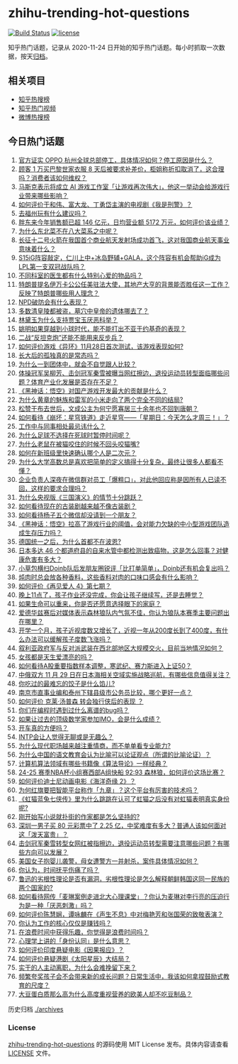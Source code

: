 # zhihu-trending-hot-questions

[![Build Status](https://github.com/justjavac/zhihu-trending-hot-questions/workflows/ci/badge.svg?branch=master)](https://github.com/justjavac/zhihu-trending-hot-questions/actions)
[![license](https://img.shields.io/github/license/justjavac/zhihu-trending-hot-questions)](https://github.com/justjavac/zhihu-trending-hot-questions/blob/master/LICENSE)

知乎热门话题，记录从 2020-11-24
日开始的知乎热门话题。每小时抓取一次数据，按天[归档](./archives)。

## 相关项目

- [知乎热搜榜](https://github.com/justjavac/zhihu-trending-top-search)
- [知乎热门视频](https://github.com/justjavac/zhihu-trending-hot-video)
- [微博热搜榜](https://github.com/justjavac/weibo-trending-hot-search)

## 今日热门话题

<!-- BEGIN -->
<!-- 最后更新时间 Sun Dec 01 2024 12:19:20 GMT+0800 (China Standard Time) -->

1. [官方证实 OPPO 杭州全球总部停工，具体情况如何？停工原因是什么？](https://www.zhihu.com/question/5448234842)
1. [顾客 1 万买巴黎世家衣服 8 天后被要求补差价，柜姐称折扣取消了，这合理吗？消费者该如何维权？](https://www.zhihu.com/question/5482596534)
1. [马斯克表示将成立 AI 游戏工作室「让游戏再次伟大」，他这一举动会给游戏行业带来哪些影响？](https://www.zhihu.com/question/5361529056)
1. [如何评价于和伟、富大龙、丁勇岱主演的电视剧《我是刑警》？](https://www.zhihu.com/question/4495414335)
1. [去福州玩有什么建议吗？](https://www.zhihu.com/question/615753017)
1. [胖东来今年销售额已超 146 亿元，日均营业额 5172 万元，如何评价该业绩？](https://www.zhihu.com/question/5285544865)
1. [为什么东北菜不在八大菜系之中呢？](https://www.zhihu.com/question/5010004739)
1. [长征十二号火箭在我国首个商业航天发射场成功首飞，这对我国商业航天事业意味着什么？](https://www.zhihu.com/question/5593043088)
1. [S15iG阵容敲定，仁川上中+冰岛野辅+GALA，这个阵容有机会帮助iG成为LPL第一支双冠战队吗？](https://www.zhihu.com/question/5369542663)
1. [不同科室的医生都有什么特别心爱的物品吗？](https://www.zhihu.com/question/820295078)
1. [特朗普提名伊万卡公公任美驻法大使，其地产大亨的背景能否胜任这一工作？反映了特朗普哪些用人理念？](https://www.zhihu.com/question/5620003232)
1. [NPD破防会有什么表现？](https://www.zhihu.com/question/667379914)
1. [多数清皇陵都被盗，墓穴中皇帝的遗体哪去了？](https://www.zhihu.com/question/20908975)
1. [林黛玉为什么支持贾宝玉厌恶科举？](https://www.zhihu.com/question/3693175173)
1. [姚明如果穿越到小球时代，能不能打出不亚于约基奇的表现？](https://www.zhihu.com/question/5380309546)
1. [二战“反坦克炮”还能不能用来反步兵？](https://www.zhihu.com/question/5176769877)
1. [如何评价游戏《异环》11月28日首次测试，该游戏表现如何?](https://www.zhihu.com/question/5365441064)
1. [长大后的孤独真的是常态吗？](https://www.zhihu.com/question/5464739095)
1. [为什么一到团体中，就会不自觉跟人比较？](https://www.zhihu.com/question/5078387415)
1. [体操冠军吴柳芳、击剑冠军秦雪被曝当网红擦边，退役运动员转型面临哪些问题？体育产业化发展是否存在不足？](https://www.zhihu.com/question/5553796384)
1. [《黑神话：悟空》对国产游戏开发最大的贡献是什么？](https://www.zhihu.com/question/4859240901)
1. [为什么黄章的魅族和雷军的小米走向了两个完全不同的结局?](https://www.zhihu.com/question/2653614829)
1. [松赞干布去世后，文成公主为何宁愿寡居三十余年也不回到唐朝？](https://www.zhihu.com/question/426645433)
1. [如何看待《崩坏：星穹铁道》走近星穹——「星期日：今天怎么才周三！」？](https://www.zhihu.com/question/5270510902)
1. [工作中与同事相处最忌讳什么？](https://www.zhihu.com/question/2339679360)
1. [为什么足球不选择在死球时暂停时间呢？](https://www.zhihu.com/question/4729197347)
1. [为什么老鼠在被猫咬住的时候不回头咬猫嘴?](https://www.zhihu.com/question/5070670071)
1. [如何在新班级里快速确认哪个人是二次元？](https://www.zhihu.com/question/419013779)
1. [为什么大学高数总是喜欢把简单的定义搞得十分复杂，最终让很多人都看不懂？](https://www.zhihu.com/question/426571247)
1. [企业负责人深夜在微信群对员工「爆粗口」，对此他回应称是因所有人已读不回，这样的要求合理吗？](https://www.zhihu.com/question/5569608642)
1. [为什么央视版《三国演义》的情节十分跳跃？](https://www.zhihu.com/question/5300615919)
1. [如何看待现在的古装剧越来越不像古装剧？](https://www.zhihu.com/question/337374117)
1. [如何看待杨子五个微信却没请到一个朋友？](https://www.zhihu.com/question/5400893124)
1. [《黑神话：悟空》拉高了游戏行业的阈值，会对能力欠缺的中小型游戏团队造成生存压力吗？](https://www.zhihu.com/question/4852715654)
1. [德国统一之后，为什么首都不在波恩?](https://www.zhihu.com/question/589693010)
1. [日本多达 46 个都道府县的自来水管中都检测出致癌物，这是怎么回事？对健康危害有多大？](https://www.zhihu.com/question/5559507592)
1. [小草包横扫Doinb队后发朋友圈锐评「比打单简单」，Doinb还有机会复出吗？](https://www.zhihu.com/question/5446091525)
1. [炖肉时总会放各种香料，这些香料对肉的口味口感会有什么影响？](https://www.zhihu.com/question/3462766462)
1. [如何评价《再见爱人 4》第七期？](https://www.zhihu.com/question/4872026212)
1. [晚上11点了，孩子作业还没完成，你会让孩子继续写，还是去睡觉？](https://www.zhihu.com/question/840507192)
1. [如果生命可以重来，你是否还愿意选择眼下的家庭？](https://www.zhihu.com/question/5320180915)
1. [爱德华兹赛后对媒体表示森林狼队内气氛不佳，你认为狼队本赛季主要问题出在哪里？](https://www.zhihu.com/question/5395976174)
1. [开学一个月，孩子近视度数又增长了，近视一年从200度长到了400度，有什么办法可以缓解孩子度数飞涨吗？](https://www.zhihu.com/question/2774413715)
1. [叙利亚政府军与反对派武装在西北部地区大规模交火，目前当地情况如何？](https://www.zhihu.com/question/5491592454)
1. [女孩都是天生爱漂亮的吗？](https://www.zhihu.com/question/5509887524)
1. [如何看待A股重要指数样本调整，寒武纪、赛力斯进入上证50？](https://www.zhihu.com/question/5541543577)
1. [中俄双方 11 月 29 日在日本海相关空域实施战略巡航，有哪些信息值得关注？](https://www.zhihu.com/question/5470165819)
1. [你吃过的最难忘的饺子是什么馅儿?](https://www.zhihu.com/question/579922916)
1. [南京市直事业编和泰州下辖县级市公务员比较，哪个更好一点？](https://www.zhihu.com/question/5219902594)
1. [如何评价 克莱·汤普森 转会独行侠后的表现 ？](https://www.zhihu.com/question/4477701824)
1. [你们在编程时遇到过什么离谱的bug吗？](https://www.zhihu.com/question/3003273587)
1. [如果让过去的顶级数学家参加IMO，会是什么成绩？](https://www.zhihu.com/question/311097319)
1. [开车真的方便吗？](https://www.zhihu.com/question/563252654)
1. [INTP会让人觉得无聊或是无趣么？](https://www.zhihu.com/question/36106749)
1. [为什么现代职场越来越注重情商，而不单单看专业能力?](https://www.zhihu.com/question/4786354832)
1. [为什么中国的语文教育会认为比喻可以论证观点（所谓的比喻论证）？](https://www.zhihu.com/question/299600065)
1. [计算机算法领域有哪些书籍像《算法导论》一样经典？](https://www.zhihu.com/question/42065322)
1. [24-25 赛季NBA杯小组赛西部A组快船 92:93 森林狼，如何评价这场比赛？](https://www.zhihu.com/question/5537824875)
1. [如何评价迪士尼动画电影《海洋奇缘 2》？](https://www.zhihu.com/question/5464609207)
1. [为何红旗要把智能平台称作「九章」？这个平台有厉害的技术吗？](https://www.zhihu.com/question/5363090517)
1. [《虹猫蓝兔七侠传》里为什么跳跳在认可了虹猫之后没有对虹猫表明真实身份呢?](https://www.zhihu.com/question/328402524)
1. [刚开始写小说就扑街的作家都是怎么坚持的?](https://www.zhihu.com/question/5190284284)
1. [深圳一男子买 80 元彩票中了 2.25 亿，中奖难度有多大？普通人该如何面对这「泼天富贵」？](https://www.zhihu.com/question/5499537703)
1. [击剑冠军秦雪转型女网红被指擦边，退役运动员转型需要注意哪些问题？有哪些方向可以发展？](https://www.zhihu.com/question/5540050995)
1. [美国女子抱婴儿袭警，母女遭警方一并射杀，案件具体情况如何？](https://www.zhihu.com/question/5491990188)
1. [你认为，时间抚平伤痛了吗？](https://www.zhihu.com/question/2284367095)
1. [鲁迅的劣根性理论是否有漏洞，劣根性理论是怎么解释朝鲜韩国这同一民族的两个国家的?](https://www.zhihu.com/question/4984682711)
1. [如何看待网传「麦琳案例走进北大心理课堂」？你认为麦琳对李行亮的压迫行为是一种「厌恶刺激」吗？](https://www.zhihu.com/question/4827127962)
1. [如何评价陈慧娴，谭咏麟在《声生不息》中对梅艳芳和张国荣的致敬表演？](https://www.zhihu.com/question/5419640922)
1. [你认为工作的核心仅仅是赚钱吗？](https://www.zhihu.com/question/5482454076)
1. [在浪费时间中获得乐趣，你觉得是浪费时间吗？](https://www.zhihu.com/question/5496657417)
1. [心理学上讲的「身份认同」是什么意思？](https://www.zhihu.com/question/4719963708)
1. [如何评价印度悬疑电影《因果报应》？](https://www.zhihu.com/question/5367877196)
1. [如何评价悬疑港剧《太阳星辰》大结局？](https://www.zhihu.com/question/5216006199)
1. [实干的人主动离职，为什么会难挽留下来？](https://www.zhihu.com/question/4977771970)
1. [频繁夸奖孩子会不会带来新的成长问题？日常生活中，我该如何拿捏鼓励式教育的尺度？](https://www.zhihu.com/question/5298467622)
1. [大豆蛋白质那么高为什么高度重视营养的欧美人却不吃豆制品？](https://www.zhihu.com/question/657545506)

<!-- END -->

历史归档 [./archives](./archives)

### License

[zhihu-trending-hot-questions](https://github.com/justjavac/zhihu-trending-hot-questions)
的源码使用 MIT License 发布。具体内容请查看 [LICENSE](./LICENSE) 文件。
